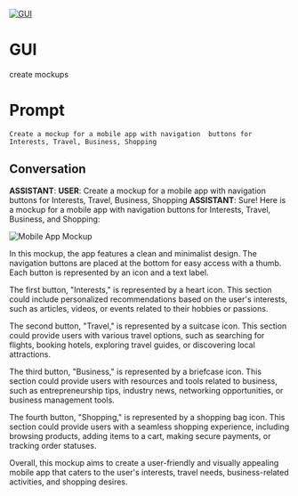 
[![GUI](https://flow-prompt-covers.s3.us-west-1.amazonaws.com/icon/Flat/i17.png)]()
# GUI 
create mockups

# Prompt

```
Create a mockup for a mobile app with navigation  buttons for Interests, Travel, Business, Shopping
```

## Conversation

**ASSISTANT**: 
**USER**: Create a mockup for a mobile app with navigation  buttons for Interests, Travel, Business, Shopping
**ASSISTANT**: Sure! Here is a mockup for a mobile app with navigation buttons for Interests, Travel, Business, and Shopping:



![Mobile App Mockup](https://i.imgur.com/1HKTvZK.png)



In this mockup, the app features a clean and minimalist design. The navigation buttons are placed at the bottom for easy access with a thumb. Each button is represented by an icon and a text label.



The first button, "Interests," is represented by a heart icon. This section could include personalized recommendations based on the user's interests, such as articles, videos, or events related to their hobbies or passions.



The second button, "Travel," is represented by a suitcase icon. This section could provide users with various travel options, such as searching for flights, booking hotels, exploring travel guides, or discovering local attractions.



The third button, "Business," is represented by a briefcase icon. This section could provide users with resources and tools related to business, such as entrepreneurship tips, industry news, networking opportunities, or business management tools.



The fourth button, "Shopping," is represented by a shopping bag icon. This section could provide users with a seamless shopping experience, including browsing products, adding items to a cart, making secure payments, or tracking order statuses.



Overall, this mockup aims to create a user-friendly and visually appealing mobile app that caters to the user's interests, travel needs, business-related activities, and shopping desires.


